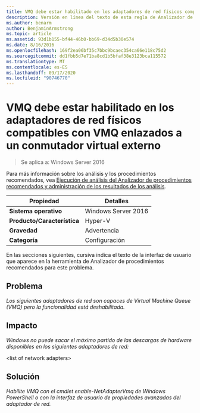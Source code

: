 ```yaml
---
title: VMQ debe estar habilitado en los adaptadores de red físicos compatibles con VMQ enlazados a un conmutador virtual externo
description: Versión en línea del texto de esta regla de Analizador de procedimientos recomendados.
ms.author: benarm
author: BenjaminArmstrong
ms.topic: article
ms.assetid: 93d1b155-bf44-46b0-bb69-d34d5b30e574
ms.date: 8/16/2016
ms.openlocfilehash: 169f2ea06bf35c7bbc9bcaec354ca66e118c75d2
ms.sourcegitcommit: dd1fbb5d7e71ba8cd1b5bfaf38e3123bca115572
ms.translationtype: MT
ms.contentlocale: es-ES
ms.lasthandoff: 09/17/2020
ms.locfileid: "90746770"
---
```

# <a name="vmq-should-be-enabled-on-vmq-capable-physical-network-adapters-bound-to-an-external-virtual-switch"></a>VMQ debe estar habilitado en los adaptadores de red físicos compatibles con VMQ enlazados a un conmutador virtual externo

>Se aplica a: Windows Server 2016

Para más información sobre los análisis y los procedimientos recomendados, vea [Ejecución de análisis del Analizador de procedimientos recomendados y administración de los resultados de los análisis](https://go.microsoft.com/fwlink/p/?LinkID=223177).

|Propiedad|Detalles|
|-|-|
|**Sistema operativo**|Windows Server 2016|
|**Producto/Característica**|Hyper-V|
|**Gravedad**|Advertencia|
|**Categoría**|Configuración|

En las secciones siguientes, cursiva indica el texto de la interfaz de usuario que aparece en la herramienta de Analizador de procedimientos recomendados para este problema.

## <a name="issue"></a>**Problema**
*Los siguientes adaptadores de red son capaces de Virtual Machine Queue (VMQ) pero la funcionalidad está deshabilitada.*

## <a name="impact"></a>**Impacto**
*Windows no puede sacar el máximo partido de las descargas de hardware disponibles en los siguientes adaptadores de red:*

\<list of network adapters>

## <a name="resolution"></a>**Solución**
*Habilite VMQ con el cmdlet enable-NetAdapterVmq de Windows PowerShell o con la interfaz de usuario de propiedades avanzadas del adaptador de red.*



